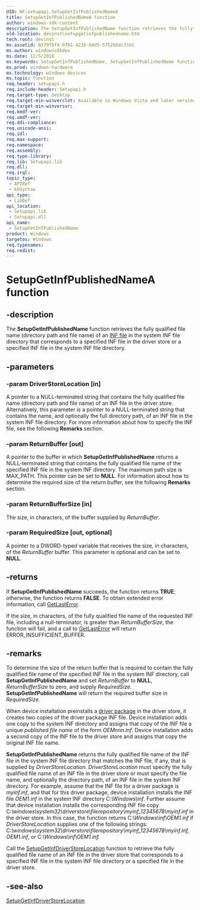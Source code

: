 ```yaml
---
UID: NF:setupapi.SetupGetInfPublishedNameA
title: SetupGetInfPublishedNameA function
author: windows-sdk-content
description: The SetupGetInfPublishedName function retrieves the fully qualified file name (directory path and file name) of an INF file in the system INF file directory that corresponds to a specified INF file in the driver store or a specified INF file in the system INF file directory.
old-location: devinst\setupgetinfpublishedname.htm
tech.root: devinst
ms.assetid: 0379f8f4-9761-4216-b4d5-5752b6dc33a5
ms.author: windowssdkdev
ms.date: 12/5/2018
ms.keywords: SetupGetInfPublishedName, SetupGetInfPublishedName function [Device and Driver Installation], SetupGetInfPublishedNameA, SetupGetInfPublishedNameW, devinst.setupgetinfpublishedname, setup-ref_c380d9fc-bc1c-4302-ba2b-b0bb7fde8d87.xml, setupapi/SetupGetInfPublishedName
ms.prod: windows-hardware
ms.technology: windows-devices
ms.topic: function
req.header: setupapi.h
req.include-header: Setupapi.h
req.target-type: Desktop
req.target-min-winverclnt: Available in Windows Vista and later versions of Windows.
req.target-min-winversvr: 
req.kmdf-ver: 
req.umdf-ver: 
req.ddi-compliance: 
req.unicode-ansi: 
req.idl: 
req.max-support: 
req.namespace: 
req.assembly: 
req.type-library: 
req.lib: Setupapi.lib
req.dll: 
req.irql: 
topic_type:
 - APIRef
 - kbSyntax
api_type:
 - LibDef
api_location:
 - Setupapi.lib
 - Setupapi.dll
api_name:
 - SetupGetInfPublishedName
product: Windows
targetos: Windows
req.typenames: 
req.redist: 
---
```


# SetupGetInfPublishedNameA function


## -description


The <b>SetupGetInfPublishedName</b> function retrieves the fully qualified file name (directory path and file name) of an <a href="https://msdn.microsoft.com/library/Ff549520(v=VS.85).aspx">INF file</a> in the system INF file directory that corresponds to a specified INF file in the driver store or a specified INF file in the system INF file directory.


## -parameters




### -param DriverStoreLocation [in]

A pointer to a NULL-terminated string that contains the fully qualified file name (directory path and file name) of an INF file in the driver store. Alternatively, this parameter is a pointer to a NULL-terminated string that contains the name, and optionally the full directory path, of an INF file in the system INF file directory. For more information about how to specify the INF file, see the following <b>Remarks</b> section. 


### -param ReturnBuffer [out]

A pointer to the buffer in which <b>SetupGetInfPublishedName</b> returns a NULL-terminated string that contains the fully qualified file name of the specified INF file in the system INF directory. The maximum path size is MAX_PATH. This pointer can be set to <b>NULL</b>. For information about how to determine the required size of the return buffer, see the following <b>Remarks</b> section.


### -param ReturnBufferSize [in]

The size, in characters, of the buffer supplied by <i>ReturnBuffer</i>.


### -param RequiredSize [out, optional]

A pointer to a DWORD-typed variable that receives the size, in characters, of the <i>ReturnBuffer</i> buffer. This parameter is optional and can be set to <b>NULL</b>. 


## -returns



If <b>SetupGetInfPublishedName</b> succeeds, the function returns <b>TRUE</b>; otherwise, the function returns <b>FALSE</b>. To obtain extended error information, call <a href="http://go.microsoft.com/fwlink/p/?linkid=74036">GetLastError</a>.

If the size, in characters, of the fully qualified file name of the requested INF file, including a null-terminator, is greater than <i>ReturnBufferSize</i>, the function will fail, and a call to <a href="http://go.microsoft.com/fwlink/p/?linkid=74036">GetLastError</a> will return ERROR_INSUFFICIENT_BUFFER. 




## -remarks



To determine the size of the return buffer that is required to contain the fully qualified file name of the specified INF file in the system INF directory, call <b>SetupGetInfPublishedName</b> and set <i>ReturnBuffer</i> to <b>NULL</b>, <i>ReturnBufferSize</i> to zero, and supply <i>RequiredSize</i>. <b>SetupGetInfPublishedName</b> will return the required buffer size in <i>RequiredSize</i>.

When device installation preinstalls a <a href="https://msdn.microsoft.com/en-us/library/windows/hardware/ff544817">driver package</a> in the driver store, it creates two copies of the driver package INF file. Device installation adds one copy to the system INF directory and assigns that copy of the INF file a unique <i>published file name</i> of the form <i>OEMnnn.inf</i>. Device installation adds a second copy of the INF file to the driver store and assigns that copy the original INF file name.

<b>SetupGetInfPublishedName</b> returns the fully qualified file name of the INF file in the system INF file directory that matches the INF file, if any, that is supplied by <i>DriverStoreLocation</i>. <i>DriverStoreLocation </i>must specify the fully qualified file name of an INF file in the driver store or must specify the file name, and optionally the directory path, of an INF file in the system INF directory. For example, assume that the INF file for a driver package is <i>myinf.inf</i>, and that for this driver package, device installation installs the INF file <i>OEM1.inf</i> in the system INF directory C:<i>\Windows\inf</i>. Further assume that device installation installs the corresponding INF file copy C:<i>\windows\system32\driverstore\filerepository\myinf_12345678\myinf.inf</i> in the driver store. In this case, the function returns C:<i>\Windows\inf\OEM1.inf</i> if <i>DriverStoreLocation</i> supplies one of the following strings: C:<i>\windows\system32\driverstore\filerepository\myinf_12345678\myinf.inf, OEM1.inf</i>, or C:<i>\Windows\inf\OEM1.inf.</i>

Call the <a href="https://msdn.microsoft.com/34131e9e-2e0e-4098-a988-3dadbf1789af">SetupGetInfDriverStoreLocation</a> function to retrieve the fully qualified file name of an INF file in the driver store that corresponds to a specified INF file in the system INF file directory or a specified file in the driver store.




## -see-also




<a href="https://msdn.microsoft.com/34131e9e-2e0e-4098-a988-3dadbf1789af">SetupGetInfDriverStoreLocation</a>
 

 

